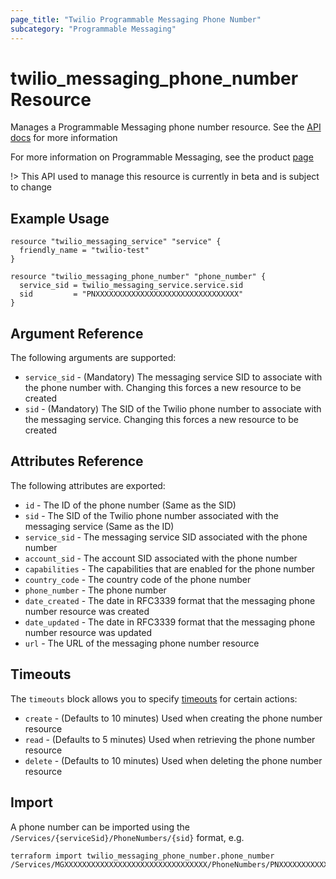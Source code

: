 ```yaml
---
page_title: "Twilio Programmable Messaging Phone Number"
subcategory: "Programmable Messaging"
---
```


# twilio_messaging_phone_number Resource

Manages a Programmable Messaging phone number resource. See the [API docs](https://www.twilio.com/docs/sms/services/api/phonenumber-resource) for more information

For more information on Programmable Messaging, see the product [page](https://www.twilio.com/messaging)

!> This API used to manage this resource is currently in beta and is subject to change

## Example Usage

```hcl
resource "twilio_messaging_service" "service" {
  friendly_name = "twilio-test"
}

resource "twilio_messaging_phone_number" "phone_number" {
  service_sid = twilio_messaging_service.service.sid
  sid         = "PNXXXXXXXXXXXXXXXXXXXXXXXXXXXXXXXX"
}
```

## Argument Reference

The following arguments are supported:

- `service_sid` - (Mandatory) The messaging service SID to associate with the phone number with. Changing this forces a new resource to be created
- `sid` - (Mandatory) The SID of the Twilio phone number to associate with the messaging service. Changing this forces a new resource to be created

## Attributes Reference

The following attributes are exported:

- `id` - The ID of the phone number (Same as the SID)
- `sid` - The SID of the Twilio phone number associated with the messaging service (Same as the ID)
- `service_sid` - The messaging service SID associated with the phone number
- `account_sid` - The account SID associated with the phone number
- `capabilities` - The capabilities that are enabled for the phone number
- `country_code` - The country code of the phone number
- `phone_number` - The phone number
- `date_created` - The date in RFC3339 format that the messaging phone number resource was created
- `date_updated` - The date in RFC3339 format that the messaging phone number resource was updated
- `url` - The URL of the messaging phone number resource

## Timeouts

The `timeouts` block allows you to specify [timeouts](https://www.terraform.io/docs/configuration/resources.html#timeouts) for certain actions:

- `create` - (Defaults to 10 minutes) Used when creating the phone number resource
- `read` - (Defaults to 5 minutes) Used when retrieving the phone number resource
- `delete` - (Defaults to 10 minutes) Used when deleting the phone number resource

## Import

A phone number can be imported using the `/Services/{serviceSid}/PhoneNumbers/{sid}` format, e.g.

```shell
terraform import twilio_messaging_phone_number.phone_number /Services/MGXXXXXXXXXXXXXXXXXXXXXXXXXXXXXXXX/PhoneNumbers/PNXXXXXXXXXXXXXXXXXXXXXXXXXXXXXXXX
```
